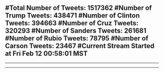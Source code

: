 #Total Number of Tweets: 1517362 
#Number of Trump Tweets: 438471
#Number of Clinton Tweets: 394663
#Number of Cruz Tweets: 320293
#Number of Sanders Tweets: 261681
#Number of Rubio Tweets: 78795
#Number of Carson Tweets: 23467
#Current Stream Started at Fri Feb 12 00:58:01 MST
---
---
---

